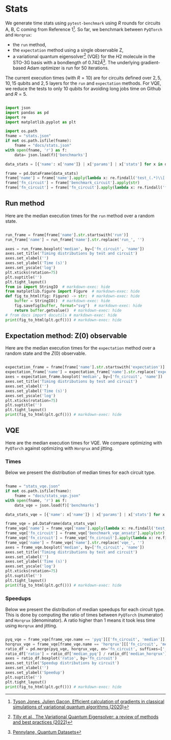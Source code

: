 # Stats

We generate time stats using `pytest-benchmark` using $R$ rounds for circuits A, B, C coming from Reference 1[^1].
So far, we benchmark between `PyQTorch` and `Horqrux`:

- the `run` method,
- the `expectation` method using a single observable Z,
- a variational quantum eigensolver[^2] (VQE) for the $H2$ molecule in the STO-3G basis with a bondlength of $0.742 \mathring{A}$[^3]. The underlying gradient-based Adam optimizer is run for $50$ iterations.

The current execution times (with $R=10$) are for circuits defined over $2, 5, 10, 15$ qubits and $2, 5$ layers for the `run` and `expectation` methods.
For VQE, we reduce the tests to only $10$ qubits for avoiding long jobs time on Github and $R=5$.


```python exec="on" source="material-block" session="benchmarks"

import json
import pandas as pd
import re
import matplotlib.pyplot as plt

import os.path
fname = "stats.json"
if not os.path.isfile(fname):
    fname = "docs/stats.json"
with open(fname, 'r') as f:
    data= json.load(f)['benchmarks']

data_stats = [{'name': x['name']} | x['params'] | x['stats'] for x in data]

frame = pd.DataFrame(data_stats)
frame['name'] = frame['name'].apply(lambda x: re.findall('test_(.*)\\[', x)[0])
frame['fn_circuit'] = frame['benchmark_circuit'].apply(str)
frame['fn_circuit'] = frame['fn_circuit'].apply(lambda x: re.findall('function (.*) at', x)[0])

```

## Run method

Here are the median execution times for the `run` method over a random state.

```python exec="on" source="material-block" session="benchmarks"

run_frame = frame[frame['name'].str.startswith('run')]
run_frame['name'] = run_frame['name'].str.replace('run_', '')

axes = run_frame.boxplot('median', by=['fn_circuit', 'name'])
axes.set_title('Timing distributions by test and circuit')
axes.set_xlabel('')
axes.set_ylabel('Time (s)')
axes.set_yscale('log')
plt.xticks(rotation=75)
plt.suptitle('')
plt.tight_layout()
from io import StringIO  # markdown-exec: hide
from matplotlib.figure import Figure  # markdown-exec: hide
def fig_to_html(fig: Figure) -> str:  # markdown-exec: hide
    buffer = StringIO()  # markdown-exec: hide
    fig.savefig(buffer, format="svg")  # markdown-exec: hide
    return buffer.getvalue()  # markdown-exec: hide
# from docs import docutils # markdown-exec: hide
print(fig_to_html(plt.gcf())) # markdown-exec: hide
```

## Expectation method: Z(0) observable

Here are the median execution times for the `expectation` method over a random state and the $Z(0)$ observable.

```python exec="on" source="material-block" session="benchmarks"

expectation_frame = frame[frame['name'].str.startswith('expectation')]
expectation_frame['name'] = expectation_frame['name'].str.replace('expectation_', '')
axes = expectation_frame.boxplot('median', by=['fn_circuit', 'name'])
axes.set_title('Timing distributions by test and circuit')
axes.set_xlabel('')
axes.set_ylabel('Time (s)')
axes.set_yscale('log')
plt.xticks(rotation=75)
plt.suptitle('')
plt.tight_layout()
print(fig_to_html(plt.gcf())) # markdown-exec: hide
```

## VQE

Here are the median execution times for VQE. We compare optimizing with `PyQTorch` against optimizing with `Horqrux` and jitting.


### Times

Below we present the distribution of median times for each circuit type.

```python exec="on" source="material-block" session="benchmarks"

fname = "stats_vqe.json"
if not os.path.isfile(fname):
    fname = "docs/stats_vqe.json"
with open(fname, 'r') as f:
    data_vqe = json.load(f)['benchmarks']

data_stats_vqe = [{'name': x['name']} | x['params'] | x['stats'] for x in data_vqe]

frame_vqe = pd.DataFrame(data_stats_vqe)
frame_vqe['name'] = frame_vqe['name'].apply(lambda x: re.findall('test_(.*)\\[', x)[0])
frame_vqe['fn_circuit'] = frame_vqe['benchmark_vqe_ansatz'].apply(str)
frame_vqe['fn_circuit'] = frame_vqe['fn_circuit'].apply(lambda x: re.findall('function (.*) at', x)[0])
frame_vqe['name'] = frame_vqe['name'].str.replace('vqe_', '')
axes = frame_vqe.boxplot('median', by=['fn_circuit', 'name'])
axes.set_title('Timing distributions by test and circuit')
axes.set_xlabel('')
axes.set_ylabel('Time (s)')
axes.set_yscale('log')
plt.xticks(rotation=75)
plt.suptitle('')
plt.tight_layout()
print(fig_to_html(plt.gcf())) # markdown-exec: hide
```

### Speedups

Below we present the distribution of median speedups for each circuit type. This is done by computing the ratio of times between `PyQTorch` (numerator) and `Horqrux` (denominator). A ratio higher than $1$ means it took less time using `Horqrux` and jitting.

```python exec="on" source="material-block" session="benchmarks"

pyq_vqe = frame_vqe[frame_vqe.name == 'pyq'][['fn_circuit', 'median']]
horqrux_vqe = frame_vqe[frame_vqe.name == 'horqrux'][['fn_circuit', 'median']]
ratio_df = pd.merge(pyq_vqe, horqrux_vqe, on='fn_circuit', suffixes=['_pyq', '_horqrux'])
ratio_df['ratio'] = ratio_df['median_pyq'] / ratio_df['median_horqrux']
axes = ratio_df.boxplot('ratio', by='fn_circuit')
axes.set_title('Speedup distributions by circuit')
axes.set_xlabel('')
axes.set_ylabel('Speedup')
plt.suptitle('')
plt.tight_layout()
print(fig_to_html(plt.gcf())) # markdown-exec: hide

```


[^1]: [Tyson Jones, Julien Gacon, Efficient calculation of gradients in classical simulations of variational quantum algorithms (2020)](https://arxiv.org/abs/2111.05176)
[^2]: [Tilly et al., The Variational Quantum Eigensolver: a review of methods and best practices (2022)](https://arxiv.org/abs/2111.05176)
[^3]: [Pennylane, Quantum Datasets](https://docs.pennylane.ai/en/stable/introduction/data.html)
